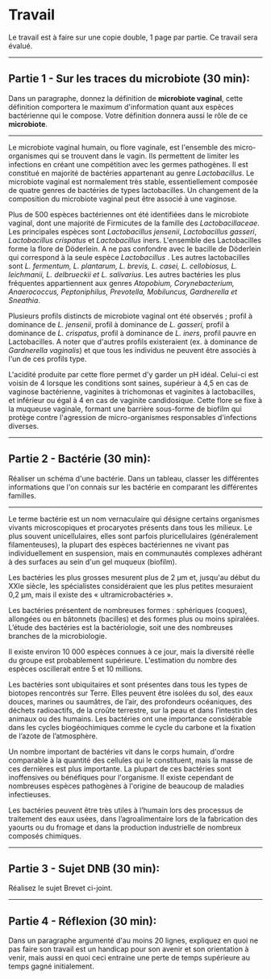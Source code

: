 # Travail

Le travail est à faire sur une copie double, 1 page par partie. 
Ce travail sera évalué. 

---

## Partie 1 - Sur les traces du microbiote (30 min): 

Dans un paragraphe, donnez la définition de **microbiote vaginal**, cette définition comportera le maximum d'information quant aux espèces bactérienne qui le compose.
Votre définition donnera aussi le rôle de ce **microbiote**. 

---

Le microbiote vaginal humain, ou flore vaginale, est l'ensemble des micro-organismes qui se trouvent dans le vagin. Ils permettent de limiter les infections en créant une compétition avec les germes pathogènes. Il est constitué en majorité de bactéries appartenant au genre *Lactobacillus*. Le microbiote vaginal est normalement très stable, essentiellement composée de quatre genres de bactéries de types lactobacilles. Un changement de la composition du microbiote vaginal peut être associé à une vaginose.
 
Plus de 500 espèces bactériennes ont été identifiées dans le microbiote vaginal, dont une majorité de Firmicutes de la famille des *Lactobacillaceae*. Les principales espèces sont *Lactobacillus* *jensenii*, *Lactobacillus* *gasseri*, *Lactobacillus* *crispatus* et *Lactobacillus* iners. L'ensemble des Lactobacilles forme la flore de Döderlein. A ne pas confondre avec le bacille de Döderlein qui correspond à la seule espèce *Lactobacillus* . Les autres lactobacilles sont *L. fermentum, L. plantarum, L. brevis, L. casei, L. cellobiosus, L. leichmanii, L. delbrueckii et L. salivarius*. Les autres bactéries les plus fréquentes appartiennent aux genres *Atopobium, Corynebacterium, Anaerococcus, Peptoniphilus, Prevotella, Mobiluncus, Gardnerella et Sneathia*.

Plusieurs profils distincts de microbiote vaginal ont été observés ; profil à dominance de *L. jensenii*, profil à dominance de *L. gasseri,* profil à dominance de *L. crispatus*, profil à dominance de *L. iners*, profil pauvre en Lactobacilles. A noter que d'autres profils existeraient (ex. à dominance de *Gardnerella vaginalis*) et que tous les individus ne peuvent être associés à l'un de ces profils type.

L'acidité produite par cette flore permet d'y garder un pH idéal. Celui-ci est voisin de 4 lorsque les conditions sont saines, supérieur à 4,5 en cas de vaginose bactérienne, vaginites à trichomonas et vaginites à lactobacilles, et inférieur ou égal à 4 en cas de vaginite candidosique. Cette flore se fixe à la muqueuse vaginale, formant une barrière sous-forme de biofilm qui protège contre l'agression de micro-organismes responsables d'infections diverses.

---

## Partie 2 - Bactérie (30 min):

Réaliser un schéma d'une bactérie. Dans un
tableau, classer les différentes informations que l'on connais sur les bactérie en comparant les différentes familles. 

---

Le terme bactérie est un nom vernaculaire qui désigne certains organismes vivants microscopiques et procaryotes présents dans tous les milieux. Le plus souvent unicellulaires, elles sont parfois pluricellulaires (généralement filamenteuses), la plupart des espèces bactériennes ne vivant pas individuellement en suspension, mais en communautés complexes adhérant à des surfaces au sein d'un gel muqueux (biofilm).

Les bactéries les plus grosses mesurent plus de 2 μm et, jusqu'au début du XXIe siècle, les spécialistes considéraient que les plus petites mesuraient 0,2 μm, mais il existe des « ultramicrobactéries ».

Les bactéries présentent de nombreuses formes : sphériques (coques), allongées ou en bâtonnets (bacilles) et des formes plus ou moins spiralées. L’étude des bactéries est la bactériologie, soit une des nombreuses branches de la microbiologie.

Il existe environ 10 000 espèces connues à ce jour, mais la diversité réelle du groupe est probablement supérieure. L'estimation du nombre des espèces oscillerait entre 5 et 10 millions.

Les bactéries sont ubiquitaires et sont présentes dans tous les types de biotopes rencontrés sur Terre. Elles peuvent être isolées du sol, des eaux douces, marines ou saumâtres, de l’air, des profondeurs océaniques, des déchets radioactifs, de la croûte terrestre, sur la peau et dans l’intestin des animaux ou des humains. Les bactéries ont une importance considérable dans les cycles biogéochimiques comme le cycle du carbone et la fixation de l’azote de l’atmosphère.

Un nombre important de bactéries vit dans le corps humain, d'ordre comparable à la quantité des cellules qui le constituent, mais la masse de ces dernières est plus importante. La plupart de ces bactéries sont inoffensives ou bénéfiques pour l'organisme. Il existe cependant de nombreuses espèces pathogènes à l'origine de beaucoup de maladies infectieuses.

Les bactéries peuvent être très utiles à l’humain lors des processus de traitement des eaux usées, dans l’agroalimentaire lors de la fabrication des yaourts ou du fromage et dans la production industrielle de nombreux composés chimiques.

---

## Partie 3 - Sujet DNB (30 min):

Réalisez le sujet Brevet ci-joint. 

---

## Partie 4 - Réflexion (30 min):

Dans un paragraphe argumenté d'au moins 20 lignes, expliquez en quoi ne pas faire son travail est un handicap pour son avenir et son orientation à venir, mais aussi en quoi ceci entraine une perte de temps supérieure au temps gagné initialement. 

